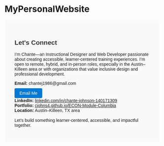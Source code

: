 # MyPersonalWebsite
<section id="contact" style="font-family: Arial, sans-serif; padding: 2rem; background-color: #f9f9f9;">
  <h2 style="color: #333;">Let's Connect</h2>
  <p>I’m Chante—an Instructional Designer and Web Developer passionate about creating accessible, learner-centered training experiences. I’m open to remote, hybrid, and in-person roles, especially in the Austin–Killeen area or with organizations that value inclusive design and professional development.</p>

  <ul style="list-style: none; padding-left: 0;">
    <li><strong>Email:</strong> chantej1986@gmail.com  
  <br>
  <a href="mailto:chantej1986@gmail.com" style="display: inline-block; margin-top: 0.5rem; padding: 0.5rem 1rem; background-color: #0078D4; color: white; text-decoration: none; border-radius: 4px;">Email Me</a>
</li>
    <li><strong>LinkedIn:</strong> <a href="https://www.linkedin.com/in/chante-johnson-140171309/" target="_blank">linkedin.com/in/chante-johnson-140171309</a></li>
    <li><strong>Portfolio:</strong> <a href="https://cjohns4.github.io/ECON-Module-Columbia/" target="_blank">cjohns4.github.io/ECON-Module-Columbia</a></li>
    <li><strong>Location:</strong> Austin–Killeen, TX area</li>
  </ul>

  <p style="margin-top: 1rem;">Let’s build something learner-centered, accessible, and impactful together.</p>
</section>
